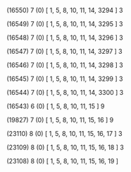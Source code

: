 (16550) 7 (0) [ 1, 5, 8, 10, 11, 14, 3294 ] 3 


(16549) 7 (0) [ 1, 5, 8, 10, 11, 14, 3295 ] 3 


(16548) 7 (0) [ 1, 5, 8, 10, 11, 14, 3296 ] 3 


(16547) 7 (0) [ 1, 5, 8, 10, 11, 14, 3297 ] 3 


(16546) 7 (0) [ 1, 5, 8, 10, 11, 14, 3298 ] 3 


(16545) 7 (0) [ 1, 5, 8, 10, 11, 14, 3299 ] 3 


(16544) 7 (0) [ 1, 5, 8, 10, 11, 14, 3300 ] 3 


(16543) 6 (0) [ 1, 5, 8, 10, 11, 15 ] 9 


(19827) 7 (0) [ 1, 5, 8, 10, 11, 15, 16 ] 9 


(23110) 8 (0) [ 1, 5, 8, 10, 11, 15, 16, 17 ] 3 


(23109) 8 (0) [ 1, 5, 8, 10, 11, 15, 16, 18 ] 3 


(23108) 8 (0) [ 1, 5, 8, 10, 11, 15, 16, 19 ]  

